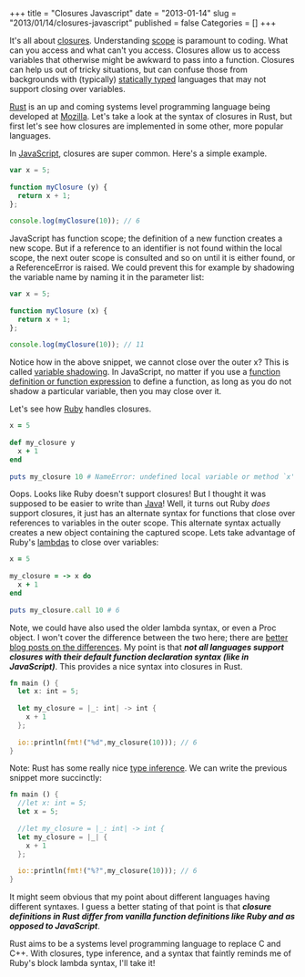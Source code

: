 +++
title = "Closures Javascript"
date = "2013-01-14"
slug = "2013/01/14/closures-javascript"
published = false
Categories = []
+++

It's all about [closures](http://en.wikipedia.org/wiki/Closure_%28computer_science%29).  Understanding [scope](http://en.wikipedia.org/wiki/Scope_%28computer_science%29) is paramount to coding.
What can you access and what can't you access.  Closures allow us to
access variables that otherwise might be awkward to pass into a
function.  Closures can help us out of tricky situations, but can
confuse those from backgrounds with (typically) [statically typed](http://en.wikipedia.org/wiki/Statically_typed#Static_typing) languages that
may not support closing over variables.

[Rust](http://www.rust-lang.org/) is an up and coming systems level programming language being
developed at [Mozilla](http://www.mozilla.org).  Let's take a look at the
syntax of closures in Rust, but first let's see how closures are
implemented in some other, more popular languages.

In [JavaScript](https://developer.mozilla.org/en-US/docs/JavaScript), closures are super common.  Here's a simple example.

```javascript
var x = 5;
 
function myClosure (y) {
  return x + 1;
};
 
console.log(myClosure(10)); // 6
```

JavaScript has function scope; the definition of a new function creates
a new scope.  But if a reference to an identifier is not found within
the local scope, the next outer scope is consulted and so on until it is
either found, or a ReferenceError is raised.  We could prevent this for
example by shadowing the variable name by naming it in the parameter
list:

```javascript
var x = 5;
 
function myClosure (x) {
  return x + 1;
};
 
console.log(myClosure(10)); // 11
```

Notice how in the above snippet, we cannot close over the outer x?  This
is called [variable
shadowing](http://en.wikipedia.org/wiki/Variable_shadowing).  In JavaScript, no matter if you use a
[function definition or function expression](http://stackoverflow.com/q/1013385/1027966) to define a function, as long
as you do not shadow a particular variable, then you may close over it.

Let's see how [Ruby](http://www.ruby-lang.org) handles closures.

```ruby
x = 5
 
def my_closure y
  x + 1
end
 
puts my_closure 10 # NameError: undefined local variable or method `x' for main:Object
```

Oops.  Looks like Ruby doesn't support closures!  But I thought it was
supposed to be easier to write than [Java](http://www.java.com)!  Well, it turns out Ruby *does* support
closures, it just has an alternate syntax for functions that close over
references to variables in the outer scope.  This alternate syntax
actually creates a new object containing the captured scope.  Lets take
advantage of Ruby's
[lambdas](http://en.wikipedia.org/wiki/Anonymous_function#Ruby) to close over variables:

```ruby
x = 5
 
my_closure = -> x do
  x + 1
end
 
puts my_closure.call 10 # 6
```

Note, we could have also used the older lambda syntax, or even a Proc
object.  I won't cover the difference between the two here; there are
[better blog posts on the differences](http://www.robertsosinski.com/2008/12/21/understanding-ruby-blocks-procs-and-lambdas/).  My point is that ***not all
languages support closures with their default function declaration
syntax (like in JavaScript)***.  This provides a nice syntax into closures in Rust.

```rust
fn main () {
  let x: int = 5;
 
  let my_closure = |_: int| -> int {
    x + 1
  };
 
  io::println(fmt!("%d",my_closure(10))); // 6
}
```

Note: Rust has some really nice [type inference](http://en.wikipedia.org/wiki/Type_inference).  We can write the
previous snippet more succinctly:

```rust
fn main () {
  //let x: int = 5;
  let x = 5;
 
  //let my_closure = |_: int| -> int {
  let my_closure = |_| {
    x + 1
  };
 
  io::println(fmt!("%?",my_closure(10))); // 6
}
```

It might seem obvious that my point about different languages having
different syntaxes.  I guess a better stating of that point is that
***closure definitions in Rust differ from vanilla function definitions like
Ruby and as opposed to JavaScript***.

Rust aims to be a systems level programming language to replace C and
C++.  With closures, type inference, and a syntax that faintly reminds
me of Ruby's block lambda syntax, I'll take it!
